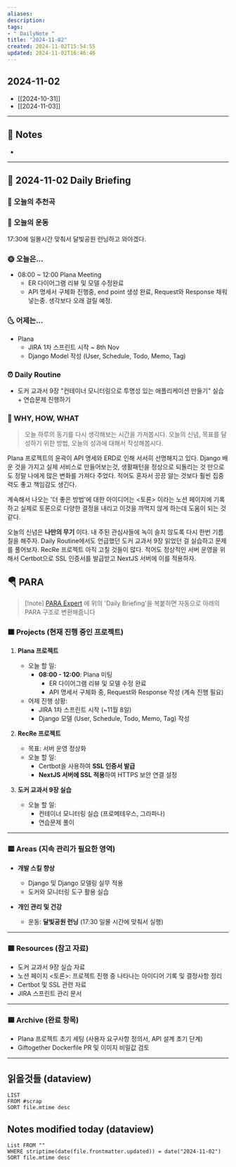 ```yaml
---
aliases: 
description:
tags:
- " DailyNote "
title: "2024-11-02"
created: 2024-11-02T15:54:55
updated: 2024-11-02T16:46:46
---
```


## 2024-11-02

- [[2024-10-31]] 
- [[2024-11-03]]

---

## 📝 Notes

- 


---

## 📅 2024-11-02 Daily Briefing

### 🎵 오늘의 추천곡

### 🏃 오늘의 운동

17:30에 일몰시간 맞춰서 달빛공원 런닝하고 와야겠다.

### 🌞 오늘은...

- 08:00 ~ 12:00 Plana Meeting
	- ER 다이어그램 리뷰 및 모델 수정완료
	- API 명세서 구체화 진행중, end point 생성 완료, Request와 Response 채워넣는중. 생각보다 오래 걸릴 예정.

### 🌜 어제는...

- Plana
	- JIRA 1차 스프린트 시작 ~ 8th Nov
	- Django Model 작성 (User, Schedule, Todo, Memo, Tag)

### ⏰ Daily Routine

- 도커 교과서 9장 "컨테이너 모니터링으로 투명성 있는 애플리케이션 만들기" 실습 + 연습문제 진행하기

### 🚀 WHY, HOW, WHAT

> 오늘 하루의 동기를 다시 생각해보는 시간을 가져봅시다. 오늘의 신념, 목표를 달성하기 위한 방법, 오늘의 성과에 대해서 작성해봅시다.

Plana 프로젝트의 윤곽이 API 명세와 ERD로 인해 서서히 선명해지고 있다. Django 배운 것을 가지고 실제 서비스로 만들어보는것, 생활패턴을 정상으로 되돌리는 것 만으로도 정말 나에게 많은 변화를 가져다 주었다. 적어도 혼자서 끙끙 앓는 것보다 훨씬 집중력도 좋고 책임감도 생긴다. 

계속해서 나오는 '더 좋은 방법'에 대한 아이디어는 <토론> 이라는 노션 페이지에 기록하고 실제로 토론으로 다양한 결정을 내리고 이것을 까먹지 않게 하는데 도움이 되는 것 같다. 

오늘의 신념은 **나만의 무기** 이다. 내 주된 관심사들에 녹이 슬지 않도록 다시 한번 기름칠을 해주자. Daily Routine에서도 언급했던 도커 교과서 9장 읽었던 걸 실습하고 문제를 풀어보자. RecRe 프로젝트 아직 고칠 것들이 많다. 적어도 정상적인 서버 운영을 위해서 Certbot으로  SSL 인증서를 발급받고 NextJS 서버에 이를 적용하자.

##  🪂 PARA

> [!note] [PARA Expert](https://chatgpt.com/g/g-46Xrh4MXk-para-expert) 에 위의 'Daily Briefing'을 복붙하면 자동으로 아래의 PARA 구조로 변환해줍니다

### 🟧 Projects (현재 진행 중인 프로젝트)

1. **Plana 프로젝트**
   - 오늘 할 일:
     - **08:00 - 12:00**: Plana 미팅
       - ER 다이어그램 리뷰 및 모델 수정 완료
       - API 명세서 구체화 중, Request와 Response 작성 (계속 진행 필요)
   - 어제 진행 상황:
     - JIRA 1차 스프린트 시작 (~11월 8일)
     - Django 모델 (User, Schedule, Todo, Memo, Tag) 작성

2. **RecRe 프로젝트**
   - 목표: 서버 운영 정상화
   - 오늘 할 일:
     - Certbot을 사용하여 **SSL 인증서 발급**
     - **NextJS 서버에 SSL 적용**하여 HTTPS 보안 연결 설정

3. **도커 교과서 9장 실습**
   - 오늘 할 일:
     - 컨테이너 모니터링 실습 (프로메테우스, 그라파나)
     - 연습문제 풀이

---

### 🟨 Areas (지속 관리가 필요한 영역)

- **개발 스킬 향상**
  - Django 및 Django 모델링 실무 적용
  - 도커와 모니터링 도구 활용 실습

- **개인 관리 및 건강**
  - 운동: **달빛공원 런닝** (17:30 일몰 시간에 맞춰서 실행)

---

### 🟩 Resources (참고 자료)

- 도커 교과서 9장 실습 자료
- 노션 페이지 <토론>: 프로젝트 진행 중 나타나는 아이디어 기록 및 결정사항 정리
- Certbot 및 SSL 관련 자료
- JIRA 스프린트 관리 문서

---

### 🟦 Archive (완료 항목)

- Plana 프로젝트 초기 세팅 (사용자 요구사항 정의서, API 설계 초기 단계)
- Giftogether Dockerfile PR 및 이미지 비밀값 검토

---

## 읽을것들 (dataview)

```dataview
LIST
FROM #scrap
SORT file.mtime desc
```

## Notes modified today (dataview)

```dataview
List FROM "" 
WHERE striptime(date(file.frontmatter.updated)) = date("2024-11-02") 
SORT file.mtime desc
```

